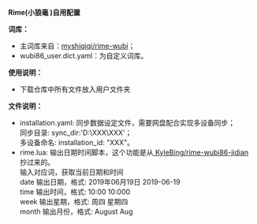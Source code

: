 **Rime(小狼毫 )自用配置**

**词库：**
  * 主词库来自：[myshiqiqi/rime-wubi](https://github.com/myshiqiqi/rime-wubi)；
  * wubi86_user.dict.yaml：为自定义词库。
    
**使用说明：**

  - 下载仓库中所有文件放入用户文件夹

**文件说明：**
  
  * installation.yaml: 同步数据设定文件，需要网盘配合实现多设备同步；    
    同步目录: sync_dir:'D:\XXX\XXX'；    
    多设备命名: installation_id: "XXX"。
  * rime.lua: 输出日期时间脚本，这个功能是从[ KyleBing/rime-wubi86-jidian ](https://github.com/KyleBing/rime-wubi86-jidian)抄过来的。    
      输入对应词，获取当前日期和时间       
         date 输出日期，格式: 2019年06月19日 2019-06-19    
         time 输出时间，格式: 10:00 10:000    
         week 输出星期，格式: 周四 星期四    
         month 输出月份，格式: August Aug    
